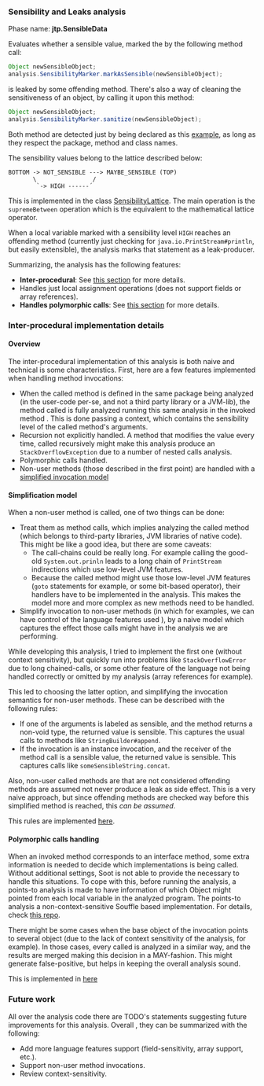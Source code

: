 ### Sensibility and Leaks analysis
Phase name: **jtp.SensibleData**

Evaluates whether a sensible value, marked the by the following method call:
```java
Object newSensibleObject;
analysis.SensibilityMarker.markAsSensible(newSensibleObject);
```
is leaked by some offending method. There's also a way of cleaning the sensitiveness of an object, by calling it upon
 this method:
```java
Object newSensibleObject;
analysis.SensibilityMarker.sanitize(newSensibleObject);
```
Both method are detected just by being declared as this [example](src/main/java/analysis/example/SensibilityMarker.java),
as long as they respect the package, method and class names.

The sensibility values belong to the lattice described below:
```
BOTTOM -> NOT_SENSIBLE ---> MAYBE_SENSIBLE (TOP)
       \                /
        `-> HIGH ------´
```

This is implemented in the class [SensibilityLattice](src/main/java/analysis/abstraction/SensibilityLattice.java
). The main operation is the `supremeBetween` operation which is the equivalent to the mathematical lattice operator.

When a local variable marked with a sensibility level `HIGH` reaches an offending method (currently just checking for
 `java.io.PrintStream#println`, but easily extensible), the analysis marks that statement as a leak-producer.

Summarizing, the analysis has the following features:

- **Inter-procedural**: See [this section](#inter-procedural-implementation-details) for more details.
- Handles just local assignment operations (does not support fields or array references).
- **Handles polymorphic calls**: See [this section](#Inter-procedural-implementation-details) for more details.

### Inter-procedural implementation details
#### Overview
The inter-procedural implementation of this analysis is both naive and technical is some characteristics. First, here
 are a few features implemented when handling method invocations:
- When the called method is defined in the same package being analyzed (in the user-code per-se, and not a third
 party library or a JVM-lib), the method called is fully analyzed running this same analysis in the invoked method
. This is done passing a context, which contains the sensibility level of the called method's arguments.
- Recursion not explicitly handled. A method that modifies the value every time, called recursively might make this
 analysis produce an `StackOverflowException` due to a number of nested calls analysis.
- Polymorphic calls handled.
- Non-user methods (those described in the first point) are handled with a [simplified invocation model](#simplification-model)

#### Simplification model
When a non-user method is called, one of two things can be done:
- Treat them as method calls, which implies analyzing the called method (which belongs to third-party libraries, JVM
 libraries of native code). This might be like a good idea, but there are some caveats:
  - The call-chains could be really long. For example calling the good-old `System.out.prinln` leads to a long chain
   of `PrintStream` indirections which use low-level JVM features.
  - Because the called method might use those low-level JVM features (`goto` statements for example, or some bit-based
  operator), their handlers have to be implemented in the analysis. This makes the model more and more complex as new
   methods need to be handled.
- Simplify invocation to non-user methods (in which for examples, we can have control of the language features used
), by a naive model which captures the effect those calls might have in the analysis we are performing.

While developing this analysis, I tried to implement the first one (without context sensitivity), but quickly run
into problems like `StackOverflowError` due to long chained-calls, or some other feature of the language not being
handled correctly or omitted by my analysis (array references for example). 

This led to choosing the latter option, and simplifying the invocation semantics for non-user methods. These can be
described with the following rules:
- If one of the arguments is labeled as sensible, and the method returns a non-void type, the returned value is
 sensible. This captures the usual calls to methods like `StringBuilder#append`.
- If the invocation is an instance invocation, and the receiver of the method call is a sensible value, the returned
 value is sensible. This captures calls like `someSensibleString.concat`.
 
Also, non-user called methods are that are not considered offending methods are assumed not never produce a leak as
side effect. This is a very naive approach, but since offending methods are checked way before this simplified method
is reached, this *can be assumed*.

This rules are implemented [here](https://github.com/thepalbi/soot-dataflow-analysis/blob/9a43888469f712b79a99987e8c2c1238b94c44d2/sensible-data-leak-detector/src/main/java/analysis/InvocationVisitor.java#L94).

#### Polymorphic calls handling
When an invoked method corresponds to an interface method, some extra information is needed to decide which
implementations is being called. Without additional settings, Soot is not able to provide the necessary to handle
this situations. To cope with this, before running the analysis, a points-to analysis is made to have information of
which Object might pointed from each local variable in the analyzed program. The points-to analysis a non-context-sensitive
Souffle based implementation. For details, check [this repo](https://github.com/thepalbi/souffle-points-to-analysis).

There might be some cases when the base object of the invocation points to several object (due to the lack of context
sensitivity of the analysis, for example). In those cases, every called is analyzed in a similar way, and the
results are merged making this decision in a MAY-fashion. This might generate false-positive, but helps in keeping
the overall analysis sound.

This is implemented in [here](https://github.com/thepalbi/soot-dataflow-analysis/blob/9a43888469f712b79a99987e8c2c1238b94c44d2/sensible-data-leak-detector/src/main/java/analysis/InvocationVisitor.java#L32.)

### Future work
All over the analysis code there are TODO's statements suggesting future improvements for this analysis. Overall
, they can be summarized with the following:
- Add more language features support (field-sensitivity, array support, etc.).
- Support non-user method invocations.
- Review context-sensitivity.
